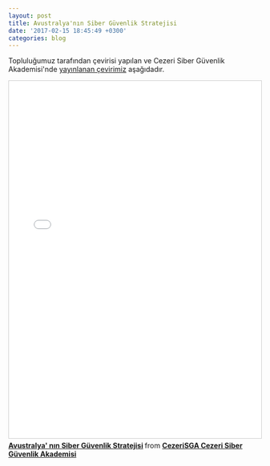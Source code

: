 ```yaml
---
layout: post
title: Avustralya'nın Siber Güvenlik Stratejisi
date: '2017-02-15 18:45:49 +0300'
categories: blog
---
```


Topluluğumuz tarafından çevirisi yapılan ve Cezeri Siber Güvenlik Akademisi'nde [yayınlanan çevirimiz](http://www.cezerisga.com/makale/Avustralya-Siber-G%C3%BCvenlik-Stratejisi) aşağıdadır.

<iframe src="//www.slideshare.net/slideshow/embed_code/key/jKNTcUIdU0x76G" width="668" height="714" frameborder="0" marginwidth="0" marginheight="0" scrolling="no" style="border:1px solid #CCC; border-width:1px; margin-bottom:5px; max-width: 100%;" allowfullscreen> </iframe> <div style="margin-bottom:5px"> <strong> <a href="//www.slideshare.net/CezeriSGACezeriSiber/avustralya-nn-siber-gvenlik-stratejisi" title="Avustralya&#x27; nın Siber Güvenlik Stratejisi" target="_blank">Avustralya&#x27; nın Siber Güvenlik Stratejisi</a> </strong> from <strong><a target="_blank" href="//www.slideshare.net/CezeriSGACezeriSiber">CezeriSGA Cezeri Siber Güvenlik Akademisi</a></strong> </div>
